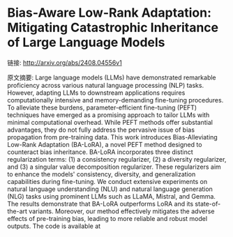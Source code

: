 # Bias-Aware Low-Rank Adaptation: Mitigating Catastrophic Inheritance of Large Language Models

链接: http://arxiv.org/abs/2408.04556v1

原文摘要:
Large language models (LLMs) have demonstrated remarkable proficiency across
various natural language processing (NLP) tasks. However, adapting LLMs to
downstream applications requires computationally intensive and memory-demanding
fine-tuning procedures. To alleviate these burdens, parameter-efficient
fine-tuning (PEFT) techniques have emerged as a promising approach to tailor
LLMs with minimal computational overhead. While PEFT methods offer substantial
advantages, they do not fully address the pervasive issue of bias propagation
from pre-training data. This work introduces Bias-Alleviating Low-Rank
Adaptation (BA-LoRA), a novel PEFT method designed to counteract bias
inheritance. BA-LoRA incorporates three distinct regularization terms: (1) a
consistency regularizer, (2) a diversity regularizer, and (3) a singular value
decomposition regularizer. These regularizers aim to enhance the models'
consistency, diversity, and generalization capabilities during fine-tuning. We
conduct extensive experiments on natural language understanding (NLU) and
natural language generation (NLG) tasks using prominent LLMs such as LLaMA,
Mistral, and Gemma. The results demonstrate that BA-LoRA outperforms LoRA and
its state-of-the-art variants. Moreover, our method effectively mitigates the
adverse effects of pre-training bias, leading to more reliable and robust model
outputs. The code is available at 